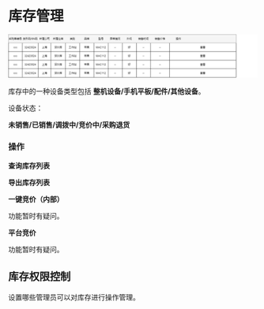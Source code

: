 # 库存管理

![库存管理](../img/库存管理.png)

库存中的一种设备类型包括 **整机设备/手机平板/配件/其他设备**。

设备状态： 

**未销售/已销售/调拨中/竞价中/采购退货**

### 操作

**查询库存列表**

**导出库存列表**

**一键竞价（内部）**

功能暂时有疑问。

**平台竞价**

功能暂时有疑问。


## 库存权限控制

设置哪些管理员可以对库存进行操作管理。